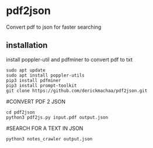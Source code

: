 # pdf2json
Convert pdf to json for faster searching
## installation 
install poppler-util and pdfminer to convert pdf to txt
```
sudo apt update
sudo apt install poppler-utils
pip3 install pdfminer 
pip3 install prompt-toolkit
git clone https://github.com/derickmachaa/pdf2json.git
```
#CONVERT PDF 2 JSON 
```
cd pdf2json
python3 pdf2js.py input.pdf output.json
```

#SEARCH FOR A TEXT IN JSON
```
python3 notes_crawler output.json
```
